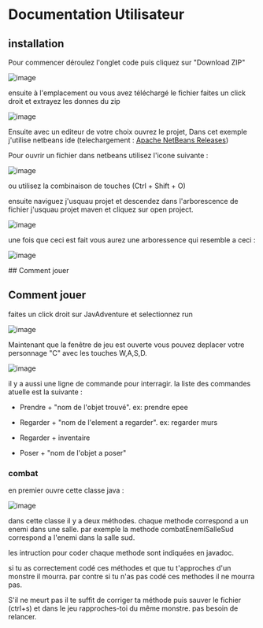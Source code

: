 # Documentation Utilisateur

## installation

Pour commencer déroulez l'onglet code puis cliquez sur "Download ZIP"

![image](https://github.com/riedo-emf/javadventure/assets/123940171/39e1d5e8-074a-4fc3-a1db-bd42072a54c5)

ensuite à l'emplacement ou vous avez téléchargé le fichier faites un click droit et extrayez les donnes du zip


![image](https://github.com/riedo-emf/javadventure/assets/123940171/946a0c7f-b009-4824-a002-6b4c531485c4)


Ensuite avec un editeur de votre choix ouvrez le projet, Dans cet exemple j'utilise netbeans ide (telechargement : [Apache NetBeans Releases](https://netbeans.apache.org/front/main/download/))

Pour ouvrir un fichier dans netbeans utilisez l'icone suivante : 

![image](https://github.com/riedo-emf/javadventure/assets/123940171/3c0ab611-982a-4fda-aec0-5995b9b881b6)

ou utilisez la combinaison de touches (Ctrl + Shift + O)

ensuite naviguez j'usquau projet et descendez dans l'arborescence de fichier j'usquau projet maven et cliquez sur open project.

![image](https://github.com/riedo-emf/javadventure/assets/123940171/be817de6-3f16-4ec0-85ce-b5d944fa7013)


une fois que ceci est fait vous aurez une arboressence qui resemble a ceci : 

![image](https://github.com/riedo-emf/javadventure/assets/123940171/15793626-2c6d-49f7-b6d4-e6448feab0db)


## Comment jouer

## Comment jouer

faites un click droit sur JavAdventure et selectionnez run

![image](https://github.com/riedo-emf/javadventure/assets/123940171/395e722b-012e-41ff-a1bc-6ce16ab8bfe1)

Maintenant que la fenêtre de jeu est ouverte vous pouvez deplacer votre personnage "C" avec les touches W,A,S,D. 

![image](https://github.com/riedo-emf/javadventure/assets/123940171/3d027b51-de2c-4feb-9676-57b773580131)


il y a aussi une ligne de commande pour interragir. la liste des commandes atuelle est la suivante : 

- Prendre + "nom de l'objet trouvé". ex: prendre epee

- Regarder + "nom de l'element a regarder". ex: regarder murs

- Regarder + inventaire

- Poser + "nom de l'objet a poser"

### combat

en premier ouvre cette classe java :

![image](https://github.com/riedo-emf/javadventure/assets/123940171/fa894831-1e3a-4a5e-8b34-f04a5604e444)

dans cette classe il y a deux méthodes. chaque methode correspond a un enemi dans une salle. par exemple la methode combatEnemiSalleSud correspond a l'enemi dans la salle sud.

les intruction pour coder chaque methode sont indiquées en javadoc.

si tu as correctement codé ces méthodes et que tu t'approches d'un monstre il mourra. par contre si tu n'as pas codé ces methodes il ne mourra pas.

S'il ne meurt pas il te suffit de corriger ta méthode puis sauver le fichier (ctrl+s) et dans le jeu rapproches-toi du même monstre. pas besoin de relancer.
